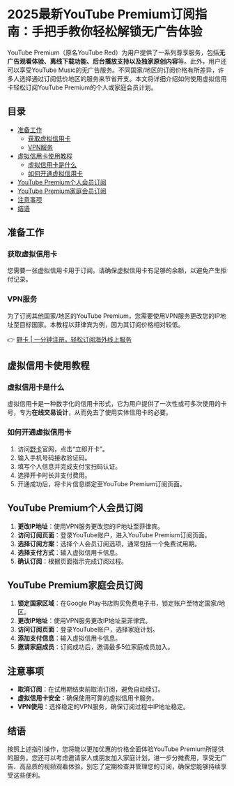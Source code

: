 # 2025最新YouTube Premium订阅指南：手把手教你轻松解锁无广告体验

YouTube Premium（原名YouTube Red）为用户提供了一系列尊享服务，包括**无广告观看体验、离线下载功能、后台播放支持以及独家原创内容**等。此外，用户还可以享受YouTube Music的无广告服务。不同国家/地区的订阅价格有所差异，许多人选择通过订阅低价地区的服务来节省开支。本文将详细介绍如何使用虚拟信用卡轻松订阅YouTube Premium的个人或家庭会员计划。

## 目录
- [准备工作](#准备工作)
  - [获取虚拟信用卡](#获取虚拟信用卡)
  - [VPN服务](#vpn服务)
- [虚拟信用卡使用教程](#虚拟信用卡使用教程)
  - [虚拟信用卡是什么](#虚拟信用卡是什么)
  - [如何开通虚拟信用卡](#如何开通虚拟信用卡)
- [YouTube Premium个人会员订阅](#youtube-premium个人会员订阅)
- [YouTube Premium家庭会员订阅](#youtube-premium家庭会员订阅)
- [注意事项](#注意事项)
- [结语](#结语)

## 准备工作

### 获取虚拟信用卡
您需要一张虚拟信用卡用于订阅。请确保虚拟信用卡有足够的余额，以避免产生拒付记录。

### VPN服务
为了订阅其他国家/地区的YouTube Premium，您需要使用VPN服务更改您的IP地址至目标国家。本教程以菲律宾为例，因为其订阅价格相对较低。

👉 [野卡 | 一分钟注册，轻松订阅海外线上服务](https://bbtdd.com/yeka)

## 虚拟信用卡使用教程

### 虚拟信用卡是什么
虚拟信用卡是一种数字化的信用卡形式，它为用户提供了一次性或可多次使用的卡号，专为**在线交易设计**，从而免去了使用实体信用卡的必要。

### 如何开通虚拟信用卡
1. 访问[野卡](https://bbtdd.com/yeka)官网，点击“立即开卡”。
2. 输入手机号码接收验证码。
3. 填写个人信息并完成支付宝扫码认证。
4. 选择开卡时长并支付费用。
5. 开通成功后，将卡片信息绑定至YouTube Premium订阅页面。

## YouTube Premium个人会员订阅
1. **更改IP地址**：使用VPN服务更改您的IP地址至菲律宾。
2. **访问订阅页面**：登录YouTube账户，进入YouTube Premium订阅页面。
3. **选择订阅方案**：选择个人会员订阅选项，通常包括一个免费试用期。
4. **选择支付方式**：输入虚拟信用卡信息。
5. **确认订阅**：根据页面指示完成订阅过程。

## YouTube Premium家庭会员订阅
1. **锁定国家区域**：在Google Play书店购买免费电子书，锁定账户至特定国家/地区。
2. **更改IP地址**：使用VPN服务更改IP地址至菲律宾。
3. **访问订阅页面**：登录YouTube账户，选择家庭计划。
4. **添加支付信息**：输入虚拟信用卡信息。
5. **邀请家庭成员**：订阅成功后，邀请最多5位家庭成员加入。

## 注意事项
- **取消订阅**：在试用期结束前取消订阅，避免自动续订。
- **虚拟信用卡安全**：确保使用可靠的虚拟信用卡服务。
- **VPN使用**：选择稳定的VPN服务，确保订阅过程中IP地址稳定。

## 结语
按照上述指引操作，您将能以更加优惠的价格全面体验YouTube Premium所提供的服务。您还可以考虑邀请家人或朋友加入家庭计划，进一步分摊费用，享受无广告、高品质的视频观看体验。别忘了定期检查并管理您的订阅，确保您能够持续享受这些便利。